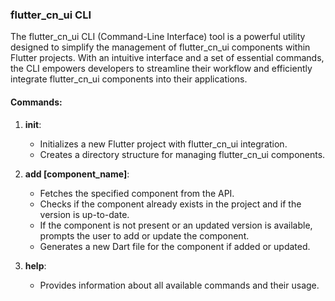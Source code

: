 ### flutter_cn_ui CLI

The flutter_cn_ui CLI (Command-Line Interface) tool is a powerful utility designed to simplify the management of flutter_cn_ui components within Flutter projects. With an intuitive interface and a set of essential commands, the CLI empowers developers to streamline their workflow and efficiently integrate flutter_cn_ui components into their applications.

#### Commands:

1. **init**:
    - Initializes a new Flutter project with flutter_cn_ui integration.
    - Creates a directory structure for managing flutter_cn_ui components.

2. **add [component_name]**:
    - Fetches the specified component from the API.
    - Checks if the component already exists in the project and if the version is up-to-date.
    - If the component is not present or an updated version is available, prompts the user to add or update the component.
    - Generates a new Dart file for the component if added or updated.

3. **help**:
    - Provides information about all available commands and their usage.